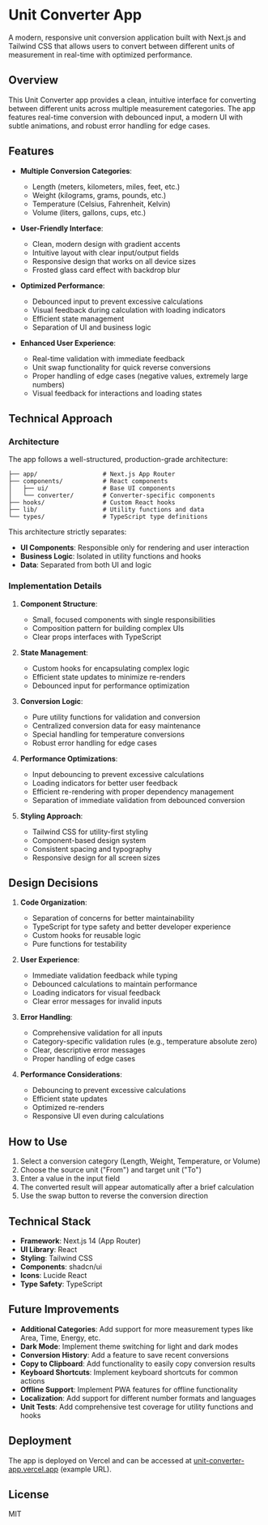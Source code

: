 # Unit Converter App

A modern, responsive unit conversion application built with Next.js and Tailwind CSS that allows users to convert between different units of measurement in real-time with optimized performance.

## Overview

This Unit Converter app provides a clean, intuitive interface for converting between different units across multiple measurement categories. The app features real-time conversion with debounced input, a modern UI with subtle animations, and robust error handling for edge cases.

## Features

- **Multiple Conversion Categories**:

  - Length (meters, kilometers, miles, feet, etc.)
  - Weight (kilograms, grams, pounds, etc.)
  - Temperature (Celsius, Fahrenheit, Kelvin)
  - Volume (liters, gallons, cups, etc.)

- **User-Friendly Interface**:

  - Clean, modern design with gradient accents
  - Intuitive layout with clear input/output fields
  - Responsive design that works on all device sizes
  - Frosted glass card effect with backdrop blur

- **Optimized Performance**:

  - Debounced input to prevent excessive calculations
  - Visual feedback during calculation with loading indicators
  - Efficient state management
  - Separation of UI and business logic

- **Enhanced User Experience**:
  - Real-time validation with immediate feedback
  - Unit swap functionality for quick reverse conversions
  - Proper handling of edge cases (negative values, extremely large numbers)
  - Visual feedback for interactions and loading states

## Technical Approach

### Architecture

The app follows a well-structured, production-grade architecture:

```
├── app/                  # Next.js App Router
├── components/           # React components
│   ├── ui/               # Base UI components
│   └── converter/        # Converter-specific components
├── hooks/                # Custom React hooks
├── lib/                  # Utility functions and data
└── types/                # TypeScript type definitions
```

This architecture strictly separates:

- **UI Components**: Responsible only for rendering and user interaction
- **Business Logic**: Isolated in utility functions and hooks
- **Data**: Separated from both UI and logic

### Implementation Details

1. **Component Structure**:

   - Small, focused components with single responsibilities
   - Composition pattern for building complex UIs
   - Clear props interfaces with TypeScript

2. **State Management**:

   - Custom hooks for encapsulating complex logic
   - Efficient state updates to minimize re-renders
   - Debounced input for performance optimization

3. **Conversion Logic**:

   - Pure utility functions for validation and conversion
   - Centralized conversion data for easy maintenance
   - Special handling for temperature conversions
   - Robust error handling for edge cases

4. **Performance Optimizations**:

   - Input debouncing to prevent excessive calculations
   - Loading indicators for better user feedback
   - Efficient re-rendering with proper dependency management
   - Separation of immediate validation from debounced conversion

5. **Styling Approach**:
   - Tailwind CSS for utility-first styling
   - Component-based design system
   - Consistent spacing and typography
   - Responsive design for all screen sizes

## Design Decisions

1. **Code Organization**:

   - Separation of concerns for better maintainability
   - TypeScript for type safety and better developer experience
   - Custom hooks for reusable logic
   - Pure functions for testability

2. **User Experience**:

   - Immediate validation feedback while typing
   - Debounced calculations to maintain performance
   - Loading indicators for visual feedback
   - Clear error messages for invalid inputs

3. **Error Handling**:

   - Comprehensive validation for all inputs
   - Category-specific validation rules (e.g., temperature absolute zero)
   - Clear, descriptive error messages
   - Proper handling of edge cases

4. **Performance Considerations**:
   - Debouncing to prevent excessive calculations
   - Efficient state updates
   - Optimized re-renders
   - Responsive UI even during calculations

## How to Use

1. Select a conversion category (Length, Weight, Temperature, or Volume)
2. Choose the source unit ("From") and target unit ("To")
3. Enter a value in the input field
4. The converted result will appear automatically after a brief calculation
5. Use the swap button to reverse the conversion direction

## Technical Stack

- **Framework**: Next.js 14 (App Router)
- **UI Library**: React
- **Styling**: Tailwind CSS
- **Components**: shadcn/ui
- **Icons**: Lucide React
- **Type Safety**: TypeScript

## Future Improvements

- **Additional Categories**: Add support for more measurement types like Area, Time, Energy, etc.
- **Dark Mode**: Implement theme switching for light and dark modes
- **Conversion History**: Add a feature to save recent conversions
- **Copy to Clipboard**: Add functionality to easily copy conversion results
- **Keyboard Shortcuts**: Implement keyboard shortcuts for common actions
- **Offline Support**: Implement PWA features for offline functionality
- **Localization**: Add support for different number formats and languages
- **Unit Tests**: Add comprehensive test coverage for utility functions and hooks

## Deployment

The app is deployed on Vercel and can be accessed at [unit-converter-app.vercel.app](https://unit-converter-app.vercel.app) (example URL).

## License

MIT
